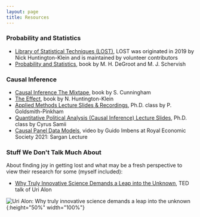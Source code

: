 ```yaml
---
layout: page
title: Resources
---
```


### Probability and Statistics

- [Library of Statistical Techniques (LOST)](https://lost-stats.github.io/), LOST was originated in 2019 by Nick Huntington-Klein and is maintained by volunteer contributors
- [Probability and Statistics](http://bio5495.wustl.edu/Probability/Readings/DeGroot4thEdition.pdf), book by M. H. DeGroot and M. J. Schervish

### Causal Inference

- [Causal Inference The Mixtape](https://mixtape.scunning.com/), book by S. Cunningham
- [The Effect](https://theeffectbook.net/), book by N. Huntington-Klein
- [Applied Methods Lecture Slides & Recordings](https://github.com/paulgp/applied-methods-phd#lectures-full-syllabus), Ph.D. class by P. Goldsmith-Pinkham
- [Quantitative Political Analysis (Causal Inference) Lecture Slides](https://cyrussamii.com/?page_id=3246), Ph.D. class by Cyrus Samii
- [Causal Panel Data Models](https://www.youtube.com/watch?v=jGfHQlu6xfs), video by Guido Imbens at Royal Economic Society 2021: Sargan Lecture

### Stuff We Don't Talk Much About
About finding joy in getting lost and what may be a fresh perspective to view their research for some (myself included):

- [Why Truly Innovative Science Demands a Leap into the Unknown](https://www.ted.com/talks/uri_alon_why_science_demands_a_leap_into_the_unknown?language=en), TED talk of Uri Alon

 ![Uri Alon: Why truly innovative science demands a leap into the unknown](https://img.youtube.com/vi/F1U26PLiXjM/0.jpg){:height="50%" width="100%"}
